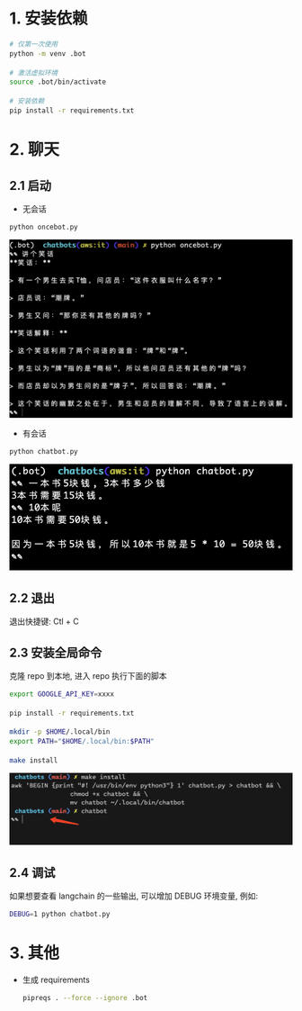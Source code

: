 # 1. 安装依赖

```bash
# 仅第一次使用
python -m venv .bot

# 激活虚拟环境
source .bot/bin/activate

# 安装依赖
pip install -r requirements.txt
```

# 2. 聊天

## 2.1 启动

- 无会话

```bash
python oncebot.py
```

![](https://raw.githubusercontent.com/nnsay/gist/main/img20231228184143.png)

- 有会话

```bash
python chatbot.py
```

![](https://raw.githubusercontent.com/nnsay/gist/main/img20231228183910.png)

## 2.2 退出

退出快捷键: Ctl + C

## 2.3 安装全局命令

克隆 repo 到本地, 进入 repo 执行下面的脚本

```bash
export GOOGLE_API_KEY=xxxx

pip install -r requirements.txt

mkdir -p $HOME/.local/bin
export PATH="$HOME/.local/bin:$PATH"

make install
```

![](https://raw.githubusercontent.com/nnsay/gist/main/img20231228190718.png)

## 2.4 调试

如果想要查看 langchain 的一些输出, 可以增加 DEBUG 环境变量, 例如:

```bash
DEBUG=1 python chatbot.py
```

# 3. 其他

- 生成 requirements

  ```bash
  pipreqs . --force --ignore .bot
  ```
